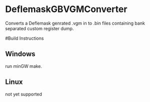 # DeflemaskGBVGMConverter
Converts a Deflemask genrated .vgm in to .bin files containing bank separated custom register dump.

#Build Instructions
## Windows
run minGW make.
## Linux
not yet supported
